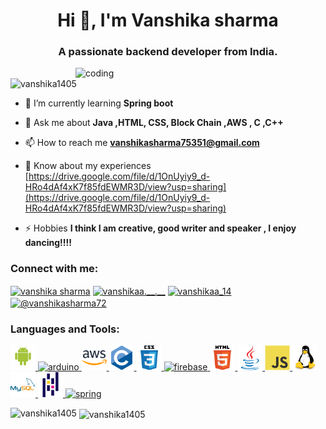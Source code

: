 
<h1 align="center">Hi 👋, I'm Vanshika sharma</h1>
<h3 align="center">A passionate backend developer from India.</h3>
<image align ="right" alt ="coding" width = "400" src ="https://i.pinimg.com/originals/e7/26/c7/e726c74ac081eed50feee1433d12c998.gif">

<p align="left"> <img src="https://komarev.com/ghpvc/?username=vanshika1405&label=Profile%20views&color=0e75b6&style=flat" alt="vanshika1405" /> </p>

- 🌱 I’m currently learning **Spring boot**

- 💬 Ask me about **Java ,HTML, CSS, Block Chain ,AWS , C ,C++**

- 📫 How to reach me **vanshikasharma75351@gmail.com**

- 📄 Know about my experiences [https://drive.google.com/file/d/1OnUyiy9_d-HRo4dAf4xK7f85fdEWMR3D/view?usp=sharing](https://drive.google.com/file/d/1OnUyiy9_d-HRo4dAf4xK7f85fdEWMR3D/view?usp=sharing)

- ⚡ Hobbies **I think I am creative, good writer and speaker , I enjoy dancing!!!!**

<h3 align="left">Connect with me:</h3>
<p align="left">
<a href="https://linkedin.com/in/vanshika sharma" target="blank"><img align="center" src="https://raw.githubusercontent.com/rahuldkjain/github-profile-readme-generator/master/src/images/icons/Social/linked-in-alt.svg" alt="vanshika sharma" height="30" width="40" /></a>
<a href="https://instagram.com/vanshikaa.__.__" target="blank"><img align="center" src="https://raw.githubusercontent.com/rahuldkjain/github-profile-readme-generator/master/src/images/icons/Social/instagram.svg" alt="vanshikaa.__.__" height="30" width="40" /></a>
<a href="https://www.codechef.com/users/vanshikaa_14" target="blank"><img align="center" src="https://cdn.jsdelivr.net/npm/simple-icons@3.1.0/icons/codechef.svg" alt="vanshikaa_14" height="30" width="40" /></a>
<a href="https://www.hackerrank.com/@vanshikasharma72" target="blank"><img align="center" src="https://raw.githubusercontent.com/rahuldkjain/github-profile-readme-generator/master/src/images/icons/Social/hackerrank.svg" alt="@vanshikasharma72" height="30" width="40" /></a>
</p>

<h3 align="left">Languages and Tools:</h3>
<p align="left"> <a href="https://developer.android.com" target="_blank" rel="noreferrer"> <img src="https://raw.githubusercontent.com/devicons/devicon/master/icons/android/android-original-wordmark.svg" alt="android" width="40" height="40"/> </a> <a href="https://www.arduino.cc/" target="_blank" rel="noreferrer"> <img src="https://cdn.worldvectorlogo.com/logos/arduino-1.svg" alt="arduino" width="40" height="40"/> </a> <a href="https://aws.amazon.com" target="_blank" rel="noreferrer"> <img src="https://raw.githubusercontent.com/devicons/devicon/master/icons/amazonwebservices/amazonwebservices-original-wordmark.svg" alt="aws" width="40" height="40"/> </a> <a href="https://www.cprogramming.com/" target="_blank" rel="noreferrer"> <img src="https://raw.githubusercontent.com/devicons/devicon/master/icons/c/c-original.svg" alt="c" width="40" height="40"/> </a> <a href="https://www.w3schools.com/css/" target="_blank" rel="noreferrer"> <img src="https://raw.githubusercontent.com/devicons/devicon/master/icons/css3/css3-original-wordmark.svg" alt="css3" width="40" height="40"/> </a> <a href="https://firebase.google.com/" target="_blank" rel="noreferrer"> <img src="https://www.vectorlogo.zone/logos/firebase/firebase-icon.svg" alt="firebase" width="40" height="40"/> </a> <a href="https://www.w3.org/html/" target="_blank" rel="noreferrer"> <img src="https://raw.githubusercontent.com/devicons/devicon/master/icons/html5/html5-original-wordmark.svg" alt="html5" width="40" height="40"/> </a> <a href="https://www.java.com" target="_blank" rel="noreferrer"> <img src="https://raw.githubusercontent.com/devicons/devicon/master/icons/java/java-original.svg" alt="java" width="40" height="40"/> </a> <a href="https://developer.mozilla.org/en-US/docs/Web/JavaScript" target="_blank" rel="noreferrer"> <img src="https://raw.githubusercontent.com/devicons/devicon/master/icons/javascript/javascript-original.svg" alt="javascript" width="40" height="40"/> </a> <a href="https://www.linux.org/" target="_blank" rel="noreferrer"> <img src="https://raw.githubusercontent.com/devicons/devicon/master/icons/linux/linux-original.svg" alt="linux" width="40" height="40"/> </a> <a href="https://www.mysql.com/" target="_blank" rel="noreferrer"> <img src="https://raw.githubusercontent.com/devicons/devicon/master/icons/mysql/mysql-original-wordmark.svg" alt="mysql" width="40" height="40"/> </a> <a href="https://pandas.pydata.org/" target="_blank" rel="noreferrer"> <img src="https://raw.githubusercontent.com/devicons/devicon/2ae2a900d2f041da66e950e4d48052658d850630/icons/pandas/pandas-original.svg" alt="pandas" width="40" height="40"/> </a> <a href="https://spring.io/" target="_blank" rel="noreferrer"> <img src="https://www.vectorlogo.zone/logos/springio/springio-icon.svg" alt="spring" width="40" height="40"/> </a> </p>

<p><img align="left" src="https://github-readme-stats.vercel.app/api/top-langs?username=vanshika1405&show_icons=true&locale=en&layout=compact" alt="vanshika1405" /></p>

<p>&nbsp;<img align="center" src="https://github-readme-stats.vercel.app/api?username=vanshika1405&show_icons=true&locale=en" alt="vanshika1405" /></p>
